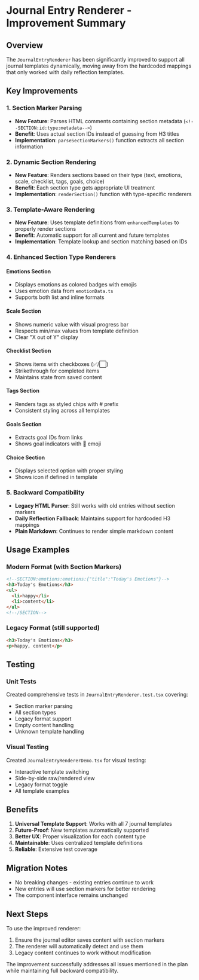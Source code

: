 # Journal Entry Renderer - Improvement Summary

## Overview
The `JournalEntryRenderer` has been significantly improved to support all journal templates dynamically, moving away from the hardcoded mappings that only worked with daily reflection templates.

## Key Improvements

### 1. Section Marker Parsing
- **New Feature**: Parses HTML comments containing section metadata (`<!--SECTION:id:type:metadata-->`)
- **Benefit**: Uses actual section IDs instead of guessing from H3 titles
- **Implementation**: `parseSectionMarkers()` function extracts all section information

### 2. Dynamic Section Rendering
- **New Feature**: Renders sections based on their type (text, emotions, scale, checklist, tags, goals, choice)
- **Benefit**: Each section type gets appropriate UI treatment
- **Implementation**: `renderSection()` function with type-specific renderers

### 3. Template-Aware Rendering
- **New Feature**: Uses template definitions from `enhancedTemplates` to properly render sections
- **Benefit**: Automatic support for all current and future templates
- **Implementation**: Template lookup and section matching based on IDs

### 4. Enhanced Section Type Renderers

#### Emotions Section
- Displays emotions as colored badges with emojis
- Uses emotion data from `emotionData.ts`
- Supports both list and inline formats

#### Scale Section
- Shows numeric value with visual progress bar
- Respects min/max values from template definition
- Clear "X out of Y" display

#### Checklist Section
- Shows items with checkboxes (✅/⬜)
- Strikethrough for completed items
- Maintains state from saved content

#### Tags Section
- Renders tags as styled chips with # prefix
- Consistent styling across all templates

#### Goals Section
- Extracts goal IDs from links
- Shows goal indicators with 🎯 emoji

#### Choice Section
- Displays selected option with proper styling
- Shows icon if defined in template

### 5. Backward Compatibility
- **Legacy HTML Parser**: Still works with old entries without section markers
- **Daily Reflection Fallback**: Maintains support for hardcoded H3 mappings
- **Plain Markdown**: Continues to render simple markdown content

## Usage Examples

### Modern Format (with Section Markers)
```html
<!--SECTION:emotions:emotions:{"title":"Today's Emotions"}-->
<h3>Today's Emotions</h3>
<ul>
  <li>happy</li>
  <li>content</li>
</ul>
<!--/SECTION-->
```

### Legacy Format (still supported)
```html
<h3>Today's Emotions</h3>
<p>happy, content</p>
```

## Testing

### Unit Tests
Created comprehensive tests in `JournalEntryRenderer.test.tsx` covering:
- Section marker parsing
- All section types
- Legacy format support
- Empty content handling
- Unknown template handling

### Visual Testing
Created `JournalEntryRendererDemo.tsx` for visual testing:
- Interactive template switching
- Side-by-side raw/rendered view
- Legacy format toggle
- All template examples

## Benefits

1. **Universal Template Support**: Works with all 7 journal templates
2. **Future-Proof**: New templates automatically supported
3. **Better UX**: Proper visualization for each content type
4. **Maintainable**: Uses centralized template definitions
5. **Reliable**: Extensive test coverage

## Migration Notes

- No breaking changes - existing entries continue to work
- New entries will use section markers for better rendering
- The component interface remains unchanged

## Next Steps

To use the improved renderer:
1. Ensure the journal editor saves content with section markers
2. The renderer will automatically detect and use them
3. Legacy content continues to work without modification

The improvement successfully addresses all issues mentioned in the plan while maintaining full backward compatibility.